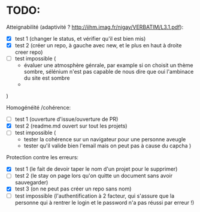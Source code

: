 TODO:
=====

Atteignabilité (adaptivité ? http://iihm.imag.fr/nigay/VERBATIM/L3.1.pdf):
- [x] test 1 (changer le status, et vérifier qu'il est bien mis)
- [x] test 2 (créer un repo, à gauche avec new, et le plus en haut à droite creer repo)
- [ ] test impossible (
  - évaluer une atmosphère génrale, par example si on choisit un thème sombre, sélénium n'est pas capable de nous dire que oui l'ambinace du site est sombre
  - 
)

Homogénéité /cohérence:
- [ ] test 1 (ouverture d'issue/ouverture de PR)
- [x] test 2 (readme.md ouvert sur tout les projets)
- [ ] test impossible (
  - tester la cohérence sur un navigateur pour une personne aveugle
  - tester qu'il valide bien l'email mais on peut pas à cause du capcha
)

Protection contre les erreurs:
- [x] test 1 (le fait de devoir taper le nom d'un projet pour le supprimer)
- [ ] test 2 (le stay on page lors qu'on quitte un document sans avoir sauvegarder)
- [x] test 3 (on ne peut pas créer un repo sans nom)
- [ ] test impossible (l'authentification à 2 facteur, qui s'assure que la personne qui à rentrer le login et le password n'a pas réussi par erreur !)
